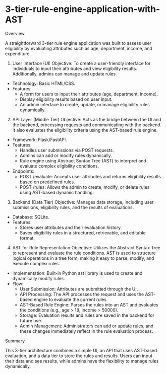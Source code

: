 # 3-tier-rule-engine-application-with-AST

Overview

A straightforward 3-tier rule engine application was built to assess user eligibility by evaluating attributes such as age, department, income, and expenditure.

1. User Interface (UI)
Objective: To create a user-friendly interface for individuals to input their attributes and view eligibility results. Additionally, admins can manage and update rules.
* Technology: Basic HTML/CSS.
* Features:
    * A form for users to input their attributes (age, department, income).
    * Display eligibility results based on user input.
    * An admin interface to create, update, or manage eligibility rules dynamically.
2. API Layer (Middle Tier)
Objective: Acts as the bridge between the UI and the backend, processing requests and communicating with the backend. It also evaluates the eligibility criteria using the AST-based rule engine.

* Framework: Flask/FastAPI.
* Features:
    * Handles user submissions via POST requests.
    * Admins can add or modify rules dynamically.
    * Rule engine using Abstract Syntax Tree (AST) to interpret and evaluate complex eligibility conditions.
* Endpoints:
    * POST /evaluate: Accepts user attributes and returns eligibility results based on predefined rules.
    * POST /rules: Allows the admin to create, modify, or delete rules using AST-based dynamic handling.
3. Backend (Data Tier)
Objective: Manages data storage, including user submissions, eligibility rules, and the results of evaluations.
* Database: SQLite.
* Features:
    * Stores user attributes and their evaluation history.
    * Saves eligibility rules in a structured, retrievable, and editable format.
4. AST for Rule Representation
Objective: Utilizes the Abstract Syntax Tree to represent and evaluate the rule conditions. AST is used to structure logical operations in a tree form, making it easy to parse, modify, and execute complex rules.
* Implementation: Built-in Python ast library is used to create and dynamically modify rules.
* Flow:
    * User Submission: Attributes are submitted through the UI.
    * API Processing: The API processes the request and uses the AST-based engine to evaluate the current rules.
    * AST-Based Rule Engine: Parses the rules into an AST and evaluates the conditions (e.g., age > 18, income > 50000).
    * Storage: Evaluation results and rules are saved in the backend for future use.
    * Admin Management: Administrators can add or update rules, and these changes immediately reflect in the rule evaluation process.

      
Summary

This 3-tier architecture combines a simple UI, an API that uses AST-based evaluation, and a data tier to store the rules and results. Users can input their data and see results, while admins have the flexibility to manage rules dynamically.

